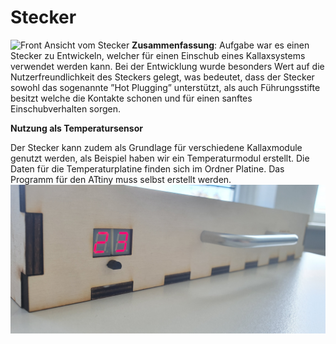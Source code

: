 # Stecker
![Front Ansicht vom Stecker](https://github.com/Dangilo/Stecker/blob/master/Bilder/BildPoster2.png)
**Zusammenfassung**: Aufgabe war es einen Stecker zu Entwickeln, welcher für einen Einschub eines Kallaxsystems verwendet werden kann. Bei der Entwicklung wurde besonders Wert auf die Nutzerfreundlichkeit des Steckers gelegt, was bedeutet, dass der Stecker sowohl das sogenannte ”Hot Plugging” unterstützt, als auch Führungsstifte besitzt welche die Kontakte schonen und für einen sanftes Einschubverhalten sorgen.

**Nutzung als Temperatursensor**

Der Stecker kann zudem als Grundlage für verschiedene Kallaxmodule genutzt werden, als Beispiel haben wir ein Temperaturmodul erstellt. Die Daten für die Temperaturplatine finden sich im Ordner Platine. Das Programm für den ATtiny muss selbst erstellt werden.
![Front Ansicht vom Stecker](https://github.com/Dangilo/Stecker/blob/master/Bilder/Schublade.jpg)

